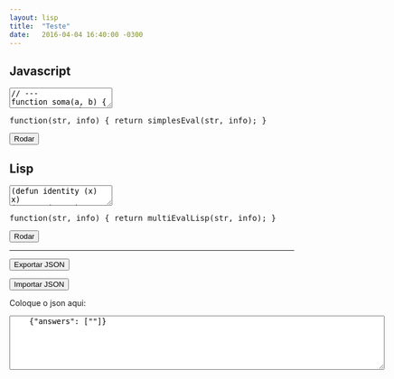 ```yaml
---
layout: lisp
title:  "Teste"
date:   2016-04-04 16:40:00 -0300
---
```


<script type="text/javascript">
    window.apostila = "teste";
</script>

## Javascript

<div class="lesson">
<textarea class="code lang-javascript">
// ---
function soma(a, b) {
    return a + b;
}
// --- testes fixos
teste(0, soma(0, 0));
// --- agora crie seus próprios testes
//     (crie pelo menos 2)
teste(4, soma(2, 2));
teste(5, soma(2, 2));
</textarea>
<div class="output"></div>
<div class="output"></div>
<pre class="verifier">function(str, info) { return simplesEval(str, info); }</pre>
<button class="go">Rodar</button>
</div>

## Lisp

<div class="lesson">
<textarea class="code lang-commonlisp">
(defun identity (x) x)
(teste '(1 2 3) (identity '(1 2 3)))
(teste '(3 3 3) (identity '(1 2 3)))
</textarea>
<div class="output"></div>
<div class="output"></div>
<pre class="verifier">function(str, info) { return multiEvalLisp(str, info); }</pre>
<button class="go">Rodar</button>
</div>


--------------

<button onclick="$('#json').val(obtemRespostasJson());">Exportar JSON</button>

<button onclick="carregaRespostasJson($('#json').val());">Importar JSON</button>

Coloque o json aqui:

<textarea id="json" rows="6" cols="80">
    {"answers": [""]}
</textarea>

